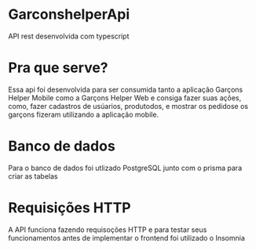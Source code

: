 # GarconshelperApi

API rest desenvolvida com typescript

# Pra que serve?

Essa api foi desenvolvida para ser consumida tanto a aplicação Garçons Helper Mobile como a Garçons Helper Web
e consiga fazer suas ações, como, fazer cadastros de usúarios, produtodos, e mostrar os pedidose os garçons fizeram 
utilizando a aplicação mobile.

# Banco de dados

Para o banco de dados foi utlizado PostgreSQL  junto com o prisma para criar as tabelas

# Requisições HTTP

A API funciona fazendo requisoções HTTP e para testar seus funcionamentos antes de implementar o frontend foi utilizado o Insomnia



